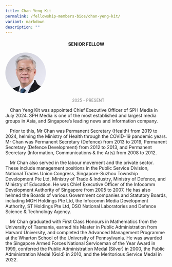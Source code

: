 ```yaml
---
title: Chan Yeng Kit
permalink: /fellowship-members-bios/chan-yeng-kit/
variant: markdown
description: ""
---
```

<style>
.fellow-image-pic {
	border-radius: 50%;
	height: 25% !important;
	width: 25% !important;
	}
	
fellow-img {
		text-align: center;
	}

.fellow-tenure {
	text-align: center;
	color: grey;
	font-size: 0.9em;
	}	
p {
	text-indent: 1em;
	}
</style>
<h4 style="text-align:center;">SENIOR FELLOW</h4>

<div class="fellow-img">
<img class="fellow-image-pic" src="/images/FellowshipImages/Chan_Yeng_Kit.png">
<p class="fellow-tenure">2025 - PRESENT</p>
</div>

<p>Chan Yeng Kit was appointed Chief Executive Officer of SPH Media in July 2024. SPH Media is one of the most established and largest media groups in Asia, and Singapore’s leading news and information company.</p>

<p>Prior to this, Mr Chan was Permanent Secretary (Health) from 2019 to 2024, helming the Ministry of Health through the COVID-19 pandemic years. Mr Chan was Permanent Secretary (Defence) from 2013 to 2019, Permanent Secretary (Defence Development) from 2012 to 2013, and Permanent Secretary (Information, Communications &amp; the Arts) from 2008 to 2012.</p>

<p>Mr Chan also served in the labour movement and the private sector. These include management positions in the Public Service Division, National Trades Union Congress, Singapore-Suzhou Township Development Pte Ltd, Ministry of Trade &amp; Industry, Ministry of Defence, and Ministry of Education. He was Chief Executive Officer of the Infocomm Development Authority of Singapore from 2005 to 2007. He has also helmed the Boards of various Government companies and Statutory Boards, including MOH Holdings Pte Ltd, the Infocomm Media Development Authority, ST Holdings Pte Ltd, DSO National Laboratories and Defence Science &amp; Technology Agency.</p>

<p>Mr Chan graduated with First Class Honours in Mathematics from the University of Tasmania, earned his Master in Public Administration from Harvard University, and completed the Advanced Management Programme at the Wharton School of the University of Pennsylvania. He was awarded the Singapore Armed Forces National Serviceman of the Year Award in 1999, conferred the Public Administration Medal (Silver) in 2000, the Public Administration Medal (Gold) in 2010, and the Meritorious Service Medal in 2022.</p>